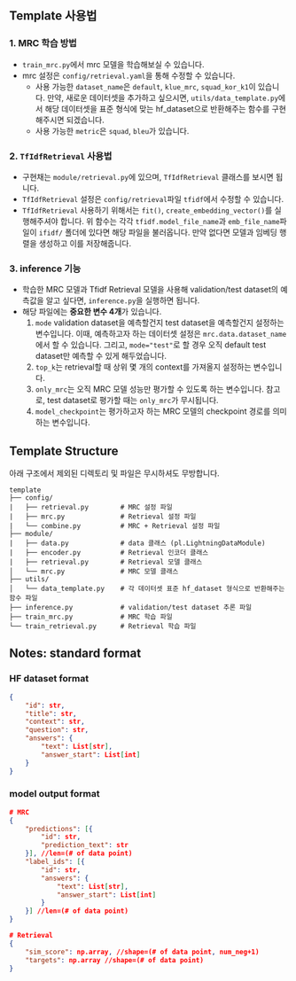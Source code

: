 ## Template 사용법

### 1. MRC 학습 방법
- `train_mrc.py`에서 mrc 모델을 학습해보실 수 있습니다.
- mrc 설정은 `config/retrieval.yaml`을 통해 수정할 수 있습니다.
    - 사용 가능한 `dataset_name`은 `default`, `klue_mrc`, `squad_kor_k1`이 있습니다.
    만약, 새로운 데이터셋을 추가하고 싶으시면, `utils/data_template.py`에서 해당 데이터셋을 표준 형식에 맞는 hf_dataset으로 반환해주는 함수를 구현해주시면 되겠습니다.
    - 사용 가능한 `metric`은 `squad`, `bleu`가 있습니다.

### 2. `TfIdfRetrieval` 사용법
- 구현채는 `module/retrieval.py`에 있으며, `TfIdfRetrieval` 클래스를 보시면 됩니다.
- `TfIdfRetrieval` 설정은 `config/retrieval`파일  `tfidf`에서 수정할 수 있습니다.
- `TfIdfRetrieval` 사용하기 위해서는 `fit()`, `create_embedding_vector()`를 실행해주셔야 합니다.
위 함수는 각각 `tfidf.model_file_name`과 `emb_file_name`파일이 `ifidf/` 폴더에 있다면 해당 파일을 불러옵니다. 만약 없다면 모델과 임베딩 행렬을 생성하고 이를 저장해줍니다.

### 3. inference 기능
- 학습한 MRC 모델과 Tfidf Retrieval 모델을 사용해 validation/test dataset의 예측값을 알고 싶다면, `inference.py`을 실행하면 됩니다.
- 해당 파일에는 **중요한 변수 4개**가 있습니다.
    1. `mode` validation dataset을 예측할건지 test dataset을 예측할건지 설정하는 변수입니다.
    이때, 예측하고자 하는 데이터셋 설정은 `mrc.data.dataset_name`에서 할 수 있습니다.
    그리고, `mode="test"`로 할 경우 오직 default test dataset만 예측할 수 있게 해두었습니다.
    2. `top_k`는 retrieval할 때 상위 몇 개의 context를 가져올지 설정하는 변수입니다.
    3. `only_mrc`는 오직 MRC 모델 성능만 평가할 수 있도록 하는 변수입니다.
    참고로, test dataset로 평가할 때는 `only_mrc`가 무시됩니다.
    4. `model_checkpoint`는 평가하고자 하는 MRC 모델의 checkpoint 경로를 의미하는 변수입니다.

## Template Structure

아래 구조에서 제외된 디렉토리 및 파일은 무시하셔도 무방합니다.
```
template
├── config/
|   ├── retrieval.py        # MRC 설정 파일
|   ├── mrc.py              # Retrieval 설정 파일
|	└── combine.py          # MRC + Retrieval 설정 파일
├── module/
|   ├── data.py             # data 클래스 (pl.LightningDataModule)
|   ├── encoder.py          # Retrieval 인코더 클래스
|   ├── retrieval.py        # Retrieval 모델 클래스
│   └── mrc.py              # MRC 모델 클래스
├── utils/
│   └── data_template.py    # 각 데이터셋 표준 hf_dataset 형식으로 반환해주는 함수 파일
├── inference.py            # validation/test dataset 추론 파일
├── train_mrc.py            # MRC 학습 파일
└── train_retrieval.py      # Retrieval 학습 파일
```

## Notes: standard format

### HF dataset format
```JSON
{
    "id": str,
    "title": str,
    "context": str,
    "question": str,
    "answers": {
        "text": List[str],
        "answer_start": List[int]
    }
}
```
### model output format
```JSON
# MRC
{
    "predictions": [{
        "id": str,
        "prediction_text": str
    }], //len=(# of data point)
    "label_ids": [{
        "id": str,
        "answers": {
            "text": List[str],
            "answer_start": List[int]
        }
    }] //len=(# of data point)
}

# Retrieval
{
    "sim_score": np.array, //shape=(# of data point, num_neg+1)
    "targets": np.array //shape=(# of data point)
}
```
